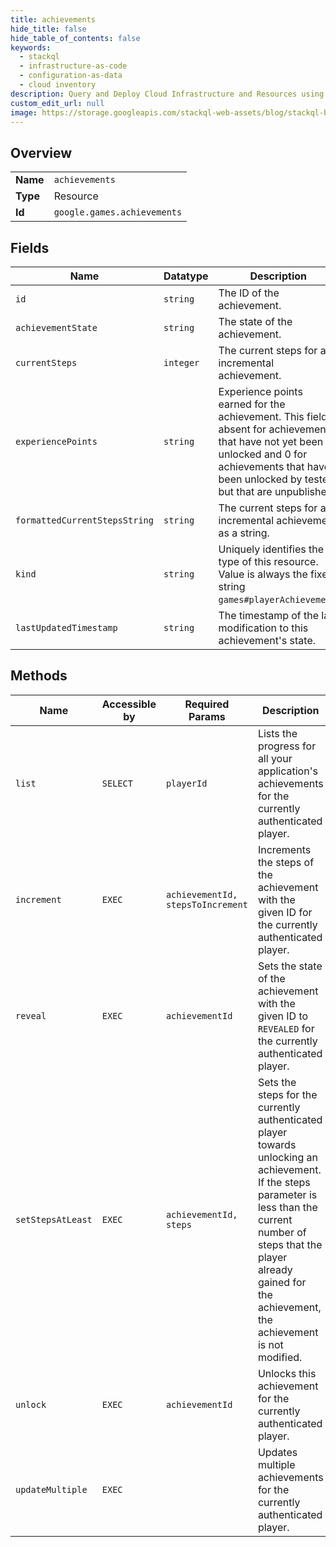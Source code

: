 ```yaml
---
title: achievements
hide_title: false
hide_table_of_contents: false
keywords:
  - stackql
  - infrastructure-as-code
  - configuration-as-data
  - cloud inventory
description: Query and Deploy Cloud Infrastructure and Resources using SQL
custom_edit_url: null
image: https://storage.googleapis.com/stackql-web-assets/blog/stackql-blog-post-featured-image.png
---
```

  
    

## Overview
<table><tbody>
<tr><td><b>Name</b></td><td><code>achievements</code></td></tr>
<tr><td><b>Type</b></td><td>Resource</td></tr>
<tr><td><b>Id</b></td><td><code>google.games.achievements</code></td></tr>
</tbody></table>

## Fields
| Name | Datatype | Description |
| ---- | -------- | ----------- |
| `id` | `string` | The ID of the achievement. |
| `achievementState` | `string` | The state of the achievement. |
| `currentSteps` | `integer` | The current steps for an incremental achievement. |
| `experiencePoints` | `string` | Experience points earned for the achievement. This field is absent for achievements that have not yet been unlocked and 0 for achievements that have been unlocked by testers but that are unpublished. |
| `formattedCurrentStepsString` | `string` | The current steps for an incremental achievement as a string. |
| `kind` | `string` | Uniquely identifies the type of this resource. Value is always the fixed string `games#playerAchievement`. |
| `lastUpdatedTimestamp` | `string` | The timestamp of the last modification to this achievement's state. |
## Methods
| Name | Accessible by | Required Params | Description |
| ---- | ------------- | --------------- | ----------- |
| `list` | `SELECT` | `playerId` | Lists the progress for all your application's achievements for the currently authenticated player. |
| `increment` | `EXEC` | `achievementId, stepsToIncrement` | Increments the steps of the achievement with the given ID for the currently authenticated player. |
| `reveal` | `EXEC` | `achievementId` | Sets the state of the achievement with the given ID to `REVEALED` for the currently authenticated player. |
| `setStepsAtLeast` | `EXEC` | `achievementId, steps` | Sets the steps for the currently authenticated player towards unlocking an achievement. If the steps parameter is less than the current number of steps that the player already gained for the achievement, the achievement is not modified. |
| `unlock` | `EXEC` | `achievementId` | Unlocks this achievement for the currently authenticated player. |
| `updateMultiple` | `EXEC` |  | Updates multiple achievements for the currently authenticated player. |
